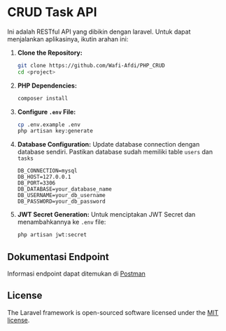 # CRUD Task API
Ini adalah RESTful API yang dibikin dengan laravel. Untuk dapat menjalankan aplikasinya, ikutin arahan ini:

1.  **Clone the Repository:**
    ```bash
    git clone https://github.com/Wafi-Afdi/PHP_CRUD
    cd <project>
    ```

2.  **PHP Dependencies:**
    ```bash
    composer install
    ```

3.  **Configure `.env` File:**
    ```bash
    cp .env.example .env
    php artisan key:generate
    ```

4.  **Database Configuration:**
    Update database connection dengan database sendiri. Pastikan database sudah memiliki table `users` dan `tasks`

    ```dotenv
    DB_CONNECTION=mysql
    DB_HOST=127.0.0.1
    DB_PORT=3306
    DB_DATABASE=your_database_name
    DB_USERNAME=your_db_username
    DB_PASSWORD=your_db_password
    ```

5.  **JWT Secret Generation:**
    Untuk menciptakan JWT Secret dan menambahkannya ke `.env` file:
    ```bash
    php artisan jwt:secret
    ```


## Dokumentasi Endpoint
Informasi endpoint dapat ditemukan di [Postman](https://www.postman.com/maintenance-participant-74179810/bizera-test/request/4w48uvn/bizera?action=share&creator=35971362&ctx=documentation)

## License

The Laravel framework is open-sourced software licensed under the [MIT license](https://opensource.org/licenses/MIT).
